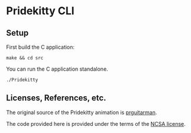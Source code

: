 # Pridekitty CLI

## Setup

First build the C application:

    make && cd src

You can run the C application standalone.

    ./Pridekitty


## Licenses, References, etc.

The original source of the Pridekitty animation is
[prguitarman](http://www.prguitarman.com/index.php?id=348).

The code provided here is provided under the terms of the
[NCSA license](http://en.wikipedia.org/wiki/University_of_Illinois/NCSA_Open_Source_License).
